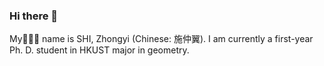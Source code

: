 ### Hi there 👋

<!--
**Catta-pilosa/Catta-pilosa** is a ✨ _special_ ✨ repository because its `README.md` (this file) appears on your GitHub profile.

Here are some ideas to get you started:

- 🔭 I’m currently working on ...
- 🌱 I’m currently learning ...
- 👯 I’m looking to collaborate on ...
- 🤔 I’m looking for help with ...
- 💬 Ask me about ...
- 📫 How to reach me: ...
- 😄 Pronouns: ...
- ⚡ Fun fact: ...
-->

My🙎🏻‍♂️ name is SHI, Zhongyi (Chinese: 施仲翼<!--; IPA:[ʂʅ tʂɔŋ i]-->). I am currently a first-year Ph. D. student in HKUST major in geometry. 
